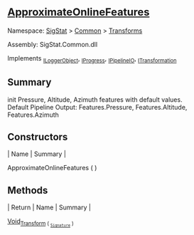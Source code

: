 # <sub>[ApproximateOnlineFeatures](./ApproximateOnlineFeatures.md)</sub>

Namespace: [SigStat]() > [Common](./../README.md) > [Transforms](./README.md)

Assembly: SigStat.Common.dll

Implements <sub>[ILoggerObject](./../ILoggerObject.md)</sub>, <sub>[IProgress](./../Helpers/IProgress.md)</sub>, <sub>[IPipelineIO](./../Pipeline/IPipelineIO.md)</sub>, <sub>[ITransformation](./../ITransformation.md)</sub>

## Summary
init Pressure, Altitude, Azimuth features with default values.  <br>Default Pipeline Output: Features.Pressure, Features.Altitude, Features.Azimuth

## Constructors

| Name | Summary | 

ApproximateOnlineFeatures (  )<sub></sub>


## Methods

| Return | Name | Summary | 

[Void](https://docs.microsoft.com/en-us/dotnet/api/System.Void)<sub>[Transform](./Methods/ApproximateOnlineFeatures-100663548.md) ( <sub>[`Signature`](./../Signature.md)</sub> )</sub><sub></sub>


